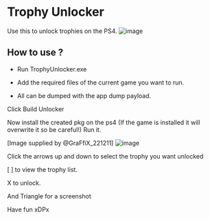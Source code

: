 # Trophy Unlocker
Use this to unlock trophies on the PS4.
![image](https://user-images.githubusercontent.com/12253240/108216538-4637c000-713b-11eb-9338-709a5e686b29.png)

## How to use ?
* Run TrophyUnlocker.exe

* Add the required files of the current game you want to run.
* All can be dumped with the app dump payload.

Click Build Unlocker

Now install the created pkg on the ps4
(If the game is installed it will overwrite it so be careful!)
Run it.

[Image supplied by @GraFfiX_221211]
![image](https://user-images.githubusercontent.com/12253240/108205439-bfc8b180-712d-11eb-9ed9-f61f5a5aca38.png)


Click the arrows up and down to select the trophy you want unlocked

[ ] to view the trophy list.

X to unlock.

And Triangle for a screenshot

Have fun
xDPx
